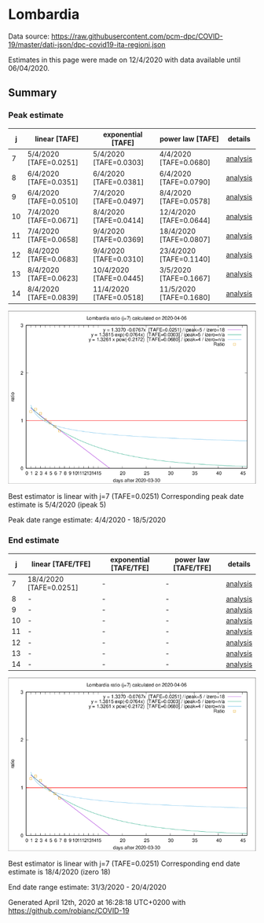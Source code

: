 # Lombardia


Data source: https://raw.githubusercontent.com/pcm-dpc/COVID-19/master/dati-json/dpc-covid19-ita-regioni.json

Estimates in this page were made on 12/4/2020 with data available until 06/04/2020.


## Summary 

### Peak estimate 
|j|linear [TAFE]|exponential [TAFE]|power law [TAFE]|details|
|---|----|-----------|---------|-------|
|7|5/4/2020 [TAFE=0.0251]|5/4/2020 [TAFE=0.0303]|4/4/2020 [TAFE=0.0680]|[analysis](COVID-19_lombardia_j7_2020-04-06.md)|
|8|6/4/2020 [TAFE=0.0351]|6/4/2020 [TAFE=0.0381]|6/4/2020 [TAFE=0.0790]|[analysis](COVID-19_lombardia_j8_2020-04-06.md)|
|9|6/4/2020 [TAFE=0.0510]|7/4/2020 [TAFE=0.0497]|8/4/2020 [TAFE=0.0578]|[analysis](COVID-19_lombardia_j9_2020-04-06.md)|
|10|7/4/2020 [TAFE=0.0671]|8/4/2020 [TAFE=0.0414]|12/4/2020 [TAFE=0.0644]|[analysis](COVID-19_lombardia_j10_2020-04-06.md)|
|11|7/4/2020 [TAFE=0.0658]|9/4/2020 [TAFE=0.0369]|18/4/2020 [TAFE=0.0807]|[analysis](COVID-19_lombardia_j11_2020-04-06.md)|
|12|8/4/2020 [TAFE=0.0683]|9/4/2020 [TAFE=0.0310]|23/4/2020 [TAFE=0.1140]|[analysis](COVID-19_lombardia_j12_2020-04-06.md)|
|13|8/4/2020 [TAFE=0.0623]|10/4/2020 [TAFE=0.0445]|3/5/2020 [TAFE=0.1667]|[analysis](COVID-19_lombardia_j13_2020-04-06.md)|
|14|8/4/2020 [TAFE=0.0839]|11/4/2020 [TAFE=0.0518]|11/5/2020 [TAFE=0.1680]|[analysis](COVID-19_lombardia_j14_2020-04-06.md)|

![best peak estimate](COVID-19_lombardia_j7_2020-04-06.png)

Best estimator is linear with j=7 (TAFE=0.0251)
Corresponding peak date estimate is 5/4/2020 (ipeak 5)


Peak date range estimate: 4/4/2020 - 18/5/2020

### End estimate 
|j|linear [TAFE/TFE]|exponential [TAFE/TFE]|power law [TAFE/TFE]|details|
|---|----|-----------|---------|-------|
|7|18/4/2020 [TAFE=0.0251]|-|-|[analysis](COVID-19_lombardia_j7_2020-04-06.md)|
|8|-|-|-|[analysis](COVID-19_lombardia_j8_2020-04-06.md)|
|9|-|-|-|[analysis](COVID-19_lombardia_j9_2020-04-06.md)|
|10|-|-|-|[analysis](COVID-19_lombardia_j10_2020-04-06.md)|
|11|-|-|-|[analysis](COVID-19_lombardia_j11_2020-04-06.md)|
|12|-|-|-|[analysis](COVID-19_lombardia_j12_2020-04-06.md)|
|13|-|-|-|[analysis](COVID-19_lombardia_j13_2020-04-06.md)|
|14|-|-|-|[analysis](COVID-19_lombardia_j14_2020-04-06.md)|

![best zero estimate](COVID-19_lombardia_j7_2020-04-06.png)

Best estimator is linear with j=7 (TAFE=0.0251)
Corresponding end date estimate is 18/4/2020 (izero 18)


End date range estimate: 31/3/2020 - 20/4/2020

Generated April 12th, 2020 at 16:28:18 UTC+0200 with https://github.com/robianc/COVID-19
